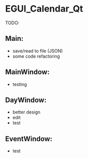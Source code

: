 # EGUI_Calendar_Qt
TODO:
## Main:
- save/read to file (JSON)
- some code refactoring
## MainWindow:
- testing
## DayWindow:
- better design
- edit
- test
## EventWindow:
- test
